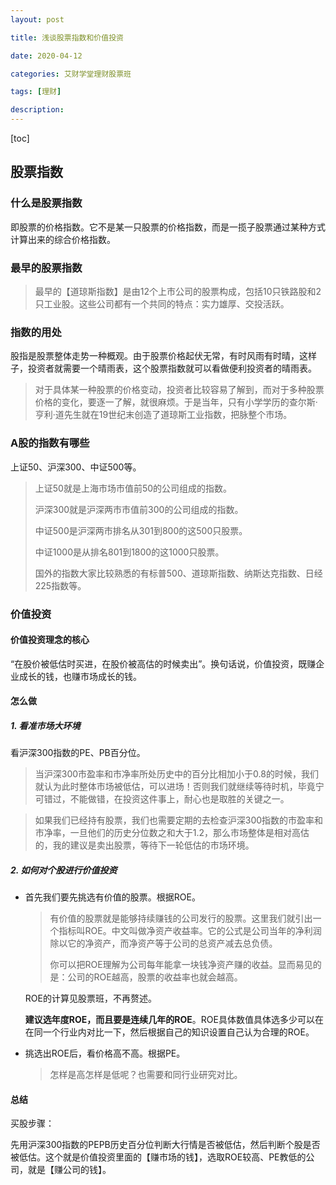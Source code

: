 ```yaml
---
layout: post

title: 浅谈股票指数和价值投资

date: 2020-04-12

categories: 艾财学堂理财股票班

tags: [理财]

description:  
---
```


[toc]

## 股票指数

### 什么是股票指数

即股票的价格指数。它不是某一只股票的价格指数，而是一揽子股票通过某种方式计算出来的综合价格指数。

### 最早的股票指数

> 最早的【道琼斯指数】是由12个上市公司的股票构成，包括10只铁路股和2只工业股。这些公司都有一个共同的特点：实力雄厚、交投活跃。

### 指数的用处

股指是股票整体走势一种概观。由于股票价格起伏无常，有时风雨有时晴，这样子，投资者就需要一个晴雨表，这个股票指数就可以看做便利投资者的晴雨表。

> 对于具体某一种股票的价格变动，投资者比较容易了解到，而对于多种股票价格的变化，要逐一了解，就很麻烦。于是当年，只有小学学历的查尔斯·亨利·道先生就在19世纪末创造了道琼斯工业指数，把脉整个市场。 

### A股的指数有哪些

上证50、沪深300、中证500等。

>上证50就是上海市场市值前50的公司组成的指数。
>
>沪深300就是沪深两市市值前300的公司组成的指数。
>
>中证500是沪深两市排名从301到800的这500只股票。
>
>中证1000是从排名801到1800的这1000只股票。
>
>国外的指数大家比较熟悉的有标普500、道琼斯指数、纳斯达克指数、日经225指数等。

### 价值投资

#### 价值投资理念的核心

“在股价被低估时买进，在股价被高估的时候卖出”。换句话说，价值投资，既赚企业成长的钱，也赚市场成长的钱。

#### 怎么做

##### 1. 看准市场大环境

看沪深300指数的PE、PB百分位。

> 当沪深300市盈率和市净率所处历史中的百分比相加小于0.8的时候，我们就认为此时整体市场被低估，可以进场！否则我们就继续等待时机，毕竟宁可错过，不能做错，在投资这件事上，耐心也是取胜的关键之一。

>如果我们已经持有股票，我们也需要定期的去检查沪深300指数的市盈率和市净率，一旦他们的历史分位数之和大于1.2，那么市场整体是相对高估的，我的建议是卖出股票，等待下一轮低估的市场环境。

##### 2. 如何对个股进行价值投资

- 首先我们要先挑选有价值的股票。根据ROE。

  > 有价值的股票就是能够持续赚钱的公司发行的股票。这里我们就引出一个指标叫ROE。中文叫做净资产收益率。它的公式是公司当年的净利润除以它的净资产，而净资产等于公司的总资产减去总负债。
  >
  > 你可以把ROE理解为公司每年能拿一块钱净资产赚的收益。显而易见的是：公司的ROE越高，股票的收益率也就会越高。

  ROE的计算见股票班，不再赘述。

  **建议选年度ROE，而且要是连续几年的ROE**。ROE具体数值具体选多少可以在在同一个行业内对比一下，然后根据自己的知识设置自己认为合理的ROE。

- 挑选出ROE后，看价格高不高。根据PE。

  > 怎样是高怎样是低呢？也需要和同行业研究对比。

#### 总结

买股步骤：

先用沪深300指数的PEPB历史百分位判断大行情是否被低估，然后判断个股是否被低估。这个就是价值投资里面的【赚市场的钱】，选取ROE较高、PE教低的公司，就是【赚公司的钱】。

